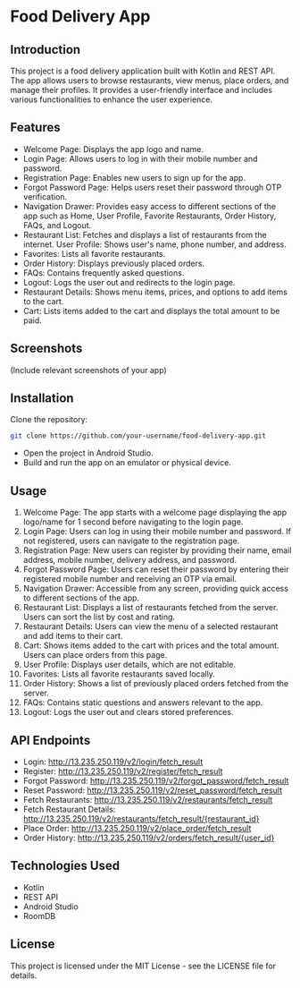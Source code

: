 # Food Delivery App

## Introduction
This project is a food delivery application built with Kotlin and REST API. The app allows users to browse restaurants, view menus, place orders, and manage their profiles. It provides a user-friendly interface and includes various functionalities to enhance the user experience.

## Features
- Welcome Page: Displays the app logo and name.
- Login Page: Allows users to log in with their mobile number and password.
- Registration Page: Enables new users to sign up for the app.
- Forgot Password Page: Helps users reset their password through OTP verification.
- Navigation Drawer: Provides easy access to different sections of the app such as Home, User Profile, Favorite Restaurants, Order History, FAQs, and Logout.
- Restaurant List: Fetches and displays a list of restaurants from the internet.
User Profile: Shows user's name, phone number, and address.
- Favorites: Lists all favorite restaurants.
- Order History: Displays previously placed orders.
- FAQs: Contains frequently asked questions.
- Logout: Logs the user out and redirects to the login page.
- Restaurant Details: Shows menu items, prices, and options to add items to the cart.
- Cart: Lists items added to the cart and displays the total amount to be paid.

## Screenshots
(Include relevant screenshots of your app)

## Installation

Clone the repository:
```bash
git clone https://github.com/your-username/food-delivery-app.git
```

- Open the project in Android Studio.
- Build and run the app on an emulator or physical device.

## Usage
1. Welcome Page: The app starts with a welcome page displaying the app logo/name for 1 second before navigating to the login page.
2. Login Page: Users can log in using their mobile number and password. If not registered, users can navigate to the registration page.
3. Registration Page: New users can register by providing their name, email address, mobile number, delivery address, and password.
4. Forgot Password Page: Users can reset their password by entering their registered mobile number and receiving an OTP via email.
5. Navigation Drawer: Accessible from any screen, providing quick access to different sections of the app.
6. Restaurant List: Displays a list of restaurants fetched from the server. Users can sort the list by cost and rating.
7. Restaurant Details: Users can view the menu of a selected restaurant and add items to their cart.
8. Cart: Shows items added to the cart with prices and the total amount. Users can place orders from this page.
9. User Profile: Displays user details, which are not editable.
10. Favorites: Lists all favorite restaurants saved locally.
11. Order History: Shows a list of previously placed orders fetched from the server.
12. FAQs: Contains static questions and answers relevant to the app.
13. Logout: Logs the user out and clears stored preferences.

## API Endpoints
- Login: http://13.235.250.119/v2/login/fetch_result
- Register: http://13.235.250.119/v2/register/fetch_result
- Forgot Password: http://13.235.250.119/v2/forgot_password/fetch_result
- Reset Password: http://13.235.250.119/v2/reset_password/fetch_result
- Fetch Restaurants: http://13.235.250.119/v2/restaurants/fetch_result
- Fetch Restaurant Details: http://13.235.250.119/v2/restaurants/fetch_result/{restaurant_id}
- Place Order: http://13.235.250.119/v2/place_order/fetch_result
- Order History: http://13.235.250.119/v2/orders/fetch_result/{user_id}

## Technologies Used
- Kotlin
- REST API
- Android Studio
- RoomDB

## License
This project is licensed under the MIT License - see the LICENSE file for details.